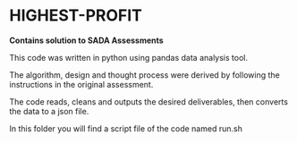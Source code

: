 # HIGHEST-PROFIT
**Contains solution to SADA Assessments**

This code was written in python using pandas data analysis tool.

The algorithm, design and thought process were derived by following the instructions in the original assessment.

The code reads, cleans and outputs the desired deliverables, then converts the data to a json file.



In this folder you will find a script file of the code named run.sh
